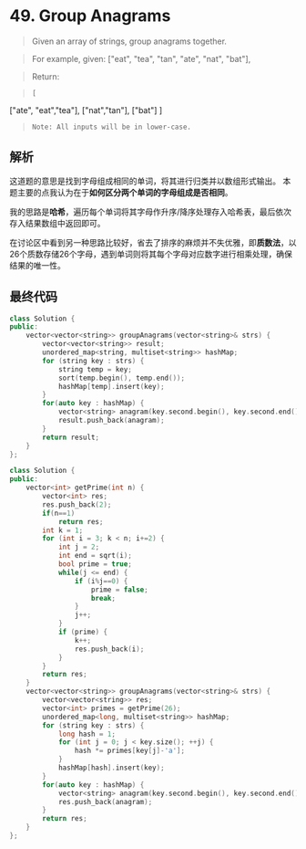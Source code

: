 # 49. Group Anagrams
> Given an array of strings, group anagrams together.

>For example, given: ["eat", "tea", "tan", "ate", "nat", "bat"], 

>Return:

>```
>[
  ["ate", "eat","tea"],
  ["nat","tan"],
  ["bat"]
]
>```
>Note: All inputs will be in lower-case.

## 解析
这道题的意思是找到字母组成相同的单词，将其进行归类并以数组形式输出。
本题主要的点我认为在于**如何区分两个单词的字母组成是否相同**。

我的思路是**哈希**，遍历每个单词将其字母作升序/降序处理存入哈希表，最后依次存入结果数组中返回即可。

在讨论区中看到另一种思路比较好，省去了排序的麻烦并不失优雅，即**质数法**，以26个质数存储26个字母，遇到单词则将其每个字母对应数字进行相乘处理，确保结果的唯一性。

## 最终代码

```cpp
class Solution {
public:
    vector<vector<string>> groupAnagrams(vector<string>& strs) {
        vector<vector<string>> result;
        unordered_map<string, multiset<string>> hashMap;
        for (string key : strs) {
            string temp = key;
            sort(temp.begin(), temp.end());
            hashMap[temp].insert(key);
        }
        for(auto key : hashMap) {
            vector<string> anagram(key.second.begin(), key.second.end());
            result.push_back(anagram);
        }
        return result;
    }
};
```

```cpp
class Solution {
public:
    vector<int> getPrime(int n) {
        vector<int> res;
        res.push_back(2);
        if(n==1)
            return res;
        int k = 1;
        for (int i = 3; k < n; i+=2) {
            int j = 2;
            int end = sqrt(i);
            bool prime = true;
            while(j <= end) {
                if (i%j==0) {
                    prime = false;
                    break;
                }
                j++;
            }
            if (prime) {
                k++;
                res.push_back(i);
            }
        }
        return res;
    }
    vector<vector<string>> groupAnagrams(vector<string>& strs) {
        vector<vector<string>> res;
        vector<int> primes = getPrime(26);
        unordered_map<long, multiset<string>> hashMap;
        for (string key : strs) {
            long hash = 1;
            for (int j = 0; j < key.size(); ++j) {
                hash *= primes[key[j]-'a'];
            }
            hashMap[hash].insert(key);
        }
        for(auto key : hashMap) {
            vector<string> anagram(key.second.begin(), key.second.end());
            res.push_back(anagram);
        }
        return res;
    }
};
```